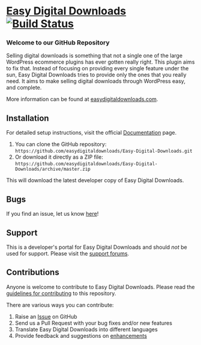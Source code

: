 # [Easy Digital Downloads](http://easydigitaldownloads.com) [![Build Status](https://secure.travis-ci.org/easydigitaldownloads/Easy-Digital-Downloads.png?branch=master)](http://travis-ci.org/easydigitaldownloads/Easy-Digital-Downloads) #

### Welcome to our GitHub Repository

Selling digital downloads is something that not a single one of the large WordPress ecommerce plugins has ever gotten really right. This plugin aims to fix that. Instead of focusing on providing every single feature under the sun, Easy Digital Downloads tries to provide only the ones that you really need. It aims to make selling digital downloads through WordPress easy, and complete.

More information can be found at [easydigitaldownloads.com](http://easydigitaldownloads.com/).

## Installation ##

For detailed setup instructions, visit the official [Documentation](http://easydigitaldownloads.com/documentation/) page.

1. You can clone the GitHub repository: `https://github.com/easydigitaldownloads/Easy-Digital-Downloads.git`
2. Or download it directly as a ZIP file: `https://github.com/easydigitaldownloads/Easy-Digital-Downloads/archive/master.zip`

This will download the latest developer copy of Easy Digital Downloads.

## Bugs ##
If you find an issue, let us know [here](https://github.com/easydigitaldownloads/Easy-Digital-Downloads/issues?state=open)!

## Support ##
This is a developer's portal for Easy Digital Downloads and should _not_ be used for support. Please visit the [support forums](https://easydigitaldownloads.com/support).

## Contributions ##
Anyone is welcome to contribute to Easy Digital Downloads. Please read the [guidelines for contributing](https://github.com/easydigitaldownloads/Easy-Digital-Downloads/blob/master/CONTRIBUTING.md) to this repository.

There are various ways you can contribute:

1. Raise an [Issue](https://github.com/easydigitaldownloads/Easy-Digital-Downloads/issues) on GitHub
2. Send us a Pull Request with your bug fixes and/or new features
3. Translate Easy Digital Downloads into different languages
4. Provide feedback and suggestions on [enhancements](https://github.com/easydigitaldownloads/Easy-Digital-Downloads/issues?direction=desc&labels=Enhancement&page=1&sort=created&state=open)
